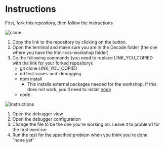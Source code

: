 # Instructions

First, fork this repository, then follow the instructions

![clone](clone.png)

1. Copy the link to the repository by clicking on the button.
2. Open the terminal and make sure you are in the Decode folder (the one where you have the html-css-workshop folder)
3. Do the following commands (you need to replace LINK_YOU_COPIED with the link for your forked repository):
   - git clone LINK_YOU_COPIED
   - cd test-cases-and-debugging
   - npm install
     - This installs external packages needed for the workshop. If this does not work, you'll need to install [node](https://nodejs.org/en/download/)
   - code .

![instructions](instructions.png)

1. Open the debugger view
2. Open the debugger configuration
3. Change the file to be the one you're working on. Leave it to problem1 for the first exercise
4. Run the test for the specified problem when you think you're done
"none yet" 
